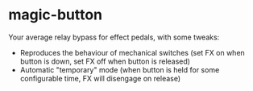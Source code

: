# magic-button

Your average relay bypass for effect pedals, with some tweaks:
- Reproduces the behaviour of mechanical switches (set FX on when button is down, set FX off when button is released)
- Automatic "temporary" mode (when button is held for some configurable time, FX will disengage on release)
